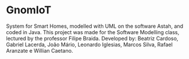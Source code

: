 # GnomIoT

System for Smart Homes, modelled with UML on the software Astah, and coded in Java. This project was made for the Software Modelling class, lectured by the professor Filipe Braida.
Developed by: Beatriz Cardoso, Gabriel Lacerda, João Mário, Leonardo Iglesias, Marcos Silva, Rafael Aranzate e Willian Caetano.
